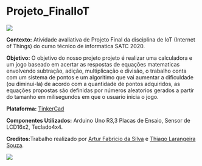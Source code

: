 # Projeto_FinalIoT
![](https://www1.satc.edu.br/portais/acesso/public/assets/img/logoSatc.png)

<b>Contexto:</b> Atividade avaliativa de Projeto Final da disciplina de IoT (Internet of Things) do curso técnico de informatica SATC 2020.

<b>Objetivo:</b> O objetivo do nosso projeto projeto é realizar uma calculadora e um jogo baseado em acertar as respostas de equações matematicas envolvendo subtração, adição, multiplicação e divisão, o trabalho conta com um sistema de pontos e um algoritimo que vai aumentar a dificuldade (ou diminui-la) de acordo com a quantidade de pontos adquiridos, as equações propostas são definidas por números aleatorios gerados a partir do tamanho em milisegundos em que o usuario inicia o jogo.

<b>Plataforma:</b> [TinkerCad](https://www.tinkercad.com)

<b>Componentes Utilizados:</b> Arduino Uno R3,3 Placas de Ensaio, Sensor de LCD16x2, Teclado4x4.

<b>Creditos:</b>Trabalho realizado por [Artur Fabricio da Silva](https://github.com/arturfabriciohahaedgy) e [Thiago Larangeira Souza](https://github.com/baconzitus).

<img src="https://media.discordapp.net/attachments/697125421095059496/783022261568798730/trabalho_final_2020-11-30.png?width=1442&height=670"> 
